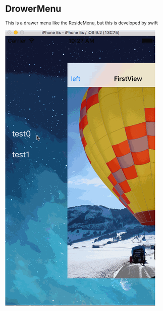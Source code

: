 # DrowerMenu
This is a drawer menu like the ResideMenu, but this is developed by swift

![Image Sample](https://github.com/MathewWang/DrowerMenu/blob/master/ResideView.gif)
